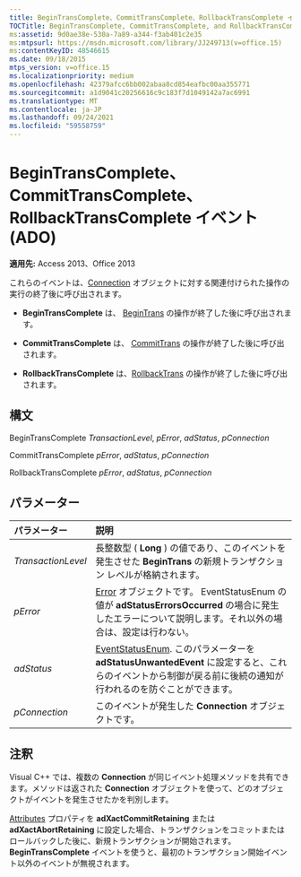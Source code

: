 ```yaml
---
title: BeginTransComplete、CommitTransComplete、RollbackTransComplete イベント (ADO)
TOCTitle: BeginTransComplete, CommitTransComplete, and RollbackTransComplete events (ADO)
ms:assetid: 9d0ae38e-530a-7a89-a344-f3ab401c2e35
ms:mtpsurl: https://msdn.microsoft.com/library/JJ249713(v=office.15)
ms:contentKeyID: 48546615
ms.date: 09/18/2015
mtps_version: v=office.15
ms.localizationpriority: medium
ms.openlocfilehash: 42379afcc6bb002abaa8cd854eafbc00aa355771
ms.sourcegitcommit: a1d9041c20256616c9c183f7d1049142a7ac6991
ms.translationtype: MT
ms.contentlocale: ja-JP
ms.lasthandoff: 09/24/2021
ms.locfileid: "59558759"
---
```

# <a name="begintranscomplete-committranscomplete-and-rollbacktranscomplete-events-ado"></a>BeginTransComplete、CommitTransComplete、RollbackTransComplete イベント (ADO)

**適用先:** Access 2013、Office 2013

これらのイベントは、[Connection](connection-object-ado.md) オブジェクトに対する関連付けられた操作の実行の終了後に呼び出されます。

- **BeginTransComplete** は、 [BeginTrans](begintrans-committrans-and-rollbacktrans-methods-ado.md) の操作が終了した後に呼び出されます。

- **CommitTransComplete** は、 [CommitTrans](begintrans-committrans-and-rollbacktrans-methods-ado.md) の操作が終了した後に呼び出されます。

- **RollbackTransComplete** は、[RollbackTrans](begintrans-committrans-and-rollbacktrans-methods-ado.md) の操作が終了した後に呼び出されます。

## <a name="syntax"></a>構文

BeginTransComplete *TransactionLevel*, *pError*, *adStatus*, *pConnection*

CommitTransComplete *pError*, *adStatus*, *pConnection*

RollbackTransComplete *pError*, *adStatus*, *pConnection*

## <a name="parameters"></a>パラメーター

|パラメーター|説明|
|:--------|:----------|
|*TransactionLevel* |長整数型 ( **Long** ) の値であり、このイベントを発生させた **BeginTrans** の新規トランザクション レベルが格納されます。|
|*pError* |[Error](error-object-ado.md) オブジェクトです。 EventStatusEnum の値が **adStatusErrorsOccurred** の場合に発生したエラーについて説明します。それ以外の場合は、設定は行わない。|
|*adStatus* |[EventStatusEnum](eventstatusenum.md). このパラメーターを **adStatusUnwantedEvent** に設定すると、これらのイベントから制御が戻る前に後続の通知が行われるのを防ぐことができます。|
|*pConnection* |このイベントが発生した **Connection** オブジェクトです。|

## <a name="remarks"></a>注釈

Visual C++ では、複数の **Connection** が同じイベント処理メソッドを共有できます。メソッドは返された **Connection** オブジェクトを使って、どのオブジェクトがイベントを発生させたかを判別します。

[Attributes](attributes-property-ado.md) プロパティを **adXactCommitRetaining** または **adXactAbortRetaining** に設定した場合、トランザクションをコミットまたはロールバックした後に、新規トランザクションが開始されます。 **BeginTransComplete** イベントを使うと、最初のトランザクション開始イベント以外のイベントが無視されます。

